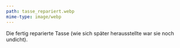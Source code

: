 ```yaml
---
path: tasse_repariert.webp
mime-type: image/webp
---
```


Die fertig reparierte Tasse (wie sich später herausstellte war sie noch undicht).
